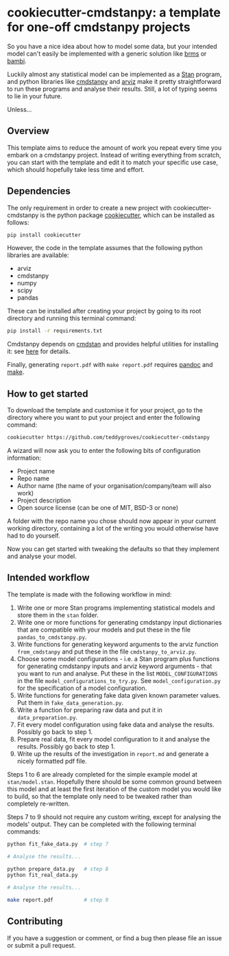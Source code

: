 # cookiecutter-cmdstanpy: a template for one-off cmdstanpy projects

So you have a nice idea about how to model some data, but your intended model
can't easily be implemented with a generic solution like
[brms](https://paul-buerkner.github.io/brms/) or
[bambi](https://bambinos.github.io/bambi/).

Luckily almost any statistical model can be implemented as a
[Stan](https://mc-stan.org/) program, and python libraries like
[cmdstanpy](https://cmdstanpy.readthedocs.io/) and
[arviz](https://arviz-devs.github.io/arviz/) make it pretty straightforward to
run these programs and analyse their results. Still, a lot of typing seems to
lie in your future. 

Unless...

## Overview

This template aims to reduce the amount of work you repeat every time you
embark on a cmdstanpy project. Instead of writing everything from scratch, you
can start with the template and edit it to match your specific use case, which
should hopefully take less time and effort.

## Dependencies
The only requirement in order to create a new project with
cookiecutter-cmdstanpy is the python package
[cookiecutter](https://cookiecutter.readthedocs.io/en/1.7.2/), which can be
installed as follows:

```sh
pip install cookiecutter

```

However, the code in the template assumes that the following python libraries
are available:

- arviz
- cmdstanpy
- numpy
- scipy
- pandas

These can be installed after creating your project by going to its root
directory and running this terminal command:

```sh
pip install -r requirements.txt
```

Cmdstanpy depends on [cmdstan](https://mc-stan.org/users/interfaces/cmdstan)
and provides helpful utilities for installing it: see
[here](https://cmdstanpy.readthedocs.io/en/v0.9.68/installation.html#install-cmdstan)
for details.

Finally, generating `report.pdf` with `make report.pdf` requires
[pandoc](https://pandoc.org/) and [make](https://www.gnu.org/software/make/).

## How to get started

To download the template and customise it for your project, go to the directory
where you want to put your project and enter the following command:

```sh
cookiecutter https://github.com/teddygroves/cookiecutter-cmdstanpy

```

A wizard will now ask you to enter the following bits of configuration
information:

- Project name
- Repo name
- Author name (the name of your organisation/company/team will also work)
- Project description
- Open source license (can be one of MIT, BSD-3 or none)

A folder with the repo name you chose should now appear in your current working
directory, containing a lot of the writing you would otherwise have had to do
yourself. 

Now you can get started with tweaking the defaults so that they implement and
analyse your model.

## Intended workflow

The template is made with the following workflow in mind:

1. Write one or more Stan programs implementing statistical models and store
   them in the `stan` folder.
2. Write one or more functions for generating cmdstanpy input dictionaries that
   are compatible with your models and put these in the file
   `pandas_to_cmdstanpy.py`.
3. Write functions for generating keyword arguments to the arviz function
   `from_cmdstanpy` and put these in the file `cmdstanpy_to_arviz.py`.
4. Choose some model configurations - i.e. a Stan program plus functions for
   generating cmdstanpy inputs and arviz keyword arguments - that you want to
   run and analyse. Put these in the list `MODEL_CONFIGURATIONS` in the file
   `model_configurations_to_try.py`. See `model_configuration.py` for the
   specification of a model configuration.
5. Write functions for generating fake data given known parameter values. Put
   them in `fake_data_generation.py`.
6. Write a function for preparing raw data and put it in `data_preparation.py`.
7. Fit every model configuration using fake data and analyse the
   results. Possibly go back to step 1.
8. Prepare real data, fit every model configuration to it and analyse the
   results. Possibly go back to step 1.
9. Write up the results of the investigation in `report.md` and generate
   a nicely formatted pdf file.

Steps 1 to 6 are already completed for the simple example model at
`stan/model.stan`. Hopefully there should be some common ground between this
model and at least the first iteration of the custom model you would like to
build, so that the template only need to be tweaked rather than completely
re-written.

Steps 7 to 9 should not require any custom writing, except for analysing the
models' output. They can be completed with the following terminal commands:

```sh
python fit_fake_data.py  # step 7

# Analyse the results...

python prepare_data.py   # step 8
python fit_real_data.py

# Analyse the results...

make report.pdf          # step 9
```

## Contributing

If you have a suggestion or comment, or find a bug then please file an issue or
submit a pull request.
